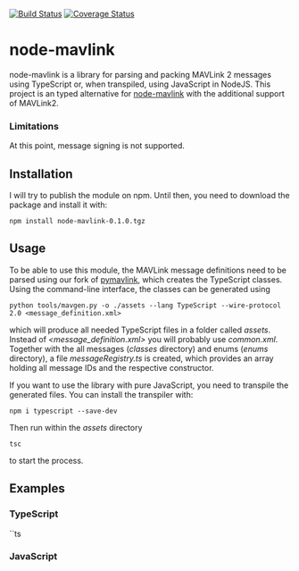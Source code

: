 [![Build Status](https://travis-ci.org/ifrunistuttgart/node-mavlink.svg?branch=master)](https://travis-ci.org/ifrunistuttgart/node-mavlink)
[![Coverage Status](https://coveralls.io/repos/github/ifrunistuttgart/node-mavlink/badge.svg?branch=master)](https://coveralls.io/github/ifrunistuttgart/node-mavlink?branch=master)
# node-mavlink
node-mavlink is a library for parsing and packing MAVLink 2 messages using TypeScript or, when transpiled, using JavaScript in NodeJS. This project is an typed alternative for [node-mavlink](https://github.com/omcaree/node-mavlink) with the additional support of MAVLink2.
### Limitations
At this point, message signing is not supported.
## Installation
I will try to publish the module on npm. Until then, you need to download the package and install it with:

    npm install node-mavlink-0.1.0.tgz

## Usage
To be able to use this module, the MAVLink message definitions need to be parsed using our fork of [pymavlink](https://github.com/ifrunistuttgart/pymavlink), which creates the TypeScript classes.
Using the command-line interface, the classes can be generated using

    python tools/mavgen.py -o ./assets --lang TypeScript --wire-protocol 2.0 <message_definition.xml>
which will produce all needed TypeScript files in a folder called *assets*. Instead of *<message_definition.xml>* you will probably use *common.xml*.
Together with the all messages (*classes* directory) and enums (*enums* directory), a file *messageRegistry.ts* is created, which provides an array holding all message IDs and the respective constructor.

If you want to use the library with pure JavaScript, you need to transpile the generated files. You can install the transpiler with:

    npm i typescript --save-dev
Then run within the *assets* directory

    tsc
 to start the process.

## Examples
### TypeScript

``ts

### JavaScript
<!--stackedit_data:
eyJoaXN0b3J5IjpbMjY3MzIyNjYsMTMzMTA4MjgyMywtMTYyNj
kzMzQ5NV19
-->